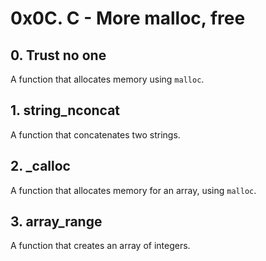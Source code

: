 # 0x0C. C - More malloc, free

## 0. Trust no one
A function that allocates memory using `malloc`.

## 1. string_nconcat
A function that concatenates two strings.

## 2. _calloc
A function that allocates memory for an array, using `malloc`.

## 3. array_range
A function that creates an array of integers.